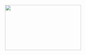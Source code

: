 <a href="https://mynickname.com/Atmosfera">
<img width="250" height="150" src="https://mynickname.com/img.php?id=1717163&sert=1">
</a>

